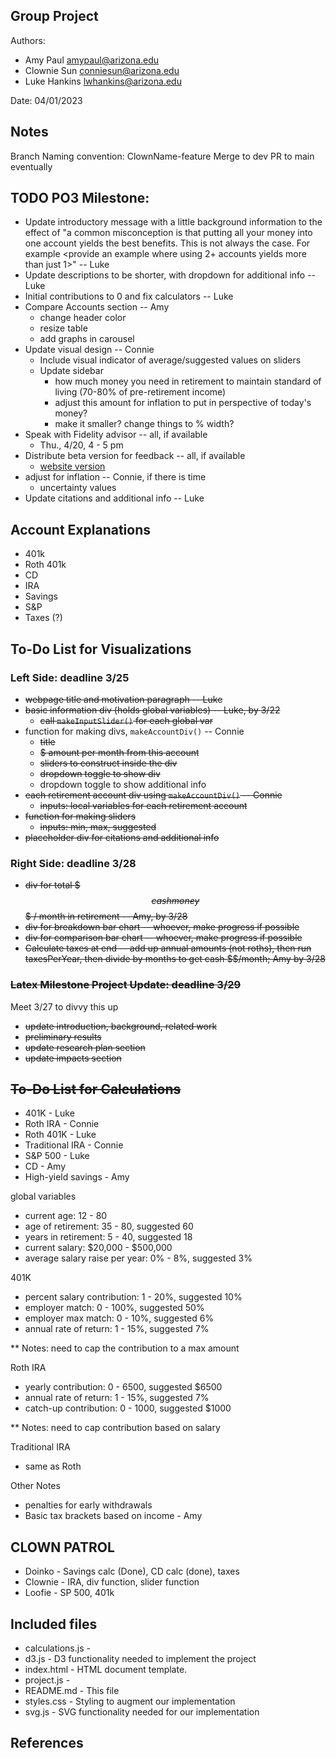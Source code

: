 Group Project
------------

Authors:
- Amy Paul [amypaul@arizona.edu](mailto:amypaul@arizona.edu)
- Clownie Sun [conniesun@arizona.edu](mailto:conniesun@arizona.edu)
- Luke Hankins [lwhankins@arizona.edu](mailto:lwhankins@arizona.edu)  

Date: 04/01/2023


## Notes

Branch Naming convention: ClownName-feature
Merge to dev
PR to main eventually


## TODO PO3 Milestone:
* Update introductory message with a little background information to the effect of "a common misconception is that putting all your money into one account yields the best benefits. This is not always the case. For example <provide an example where using 2+ accounts yields more than just 1>" -- Luke
* Update descriptions to be shorter, with dropdown for additional info -- Luke
* Initial contributions to 0 and fix calculators -- Luke
* Compare Accounts section -- Amy
   * change header color
   * resize table
   * add graphs in carousel
* Update visual design -- Connie
  * Include visual indicator of average/suggested values on sliders
  * Update sidebar
      * how much money you need in retirement to maintain standard of living (70-80% of pre-retirement income)
      * adjust this amount for inflation to put in perspective of today's money?
      * make it smaller? change things to % width?
* Speak with Fidelity advisor -- all, if available
  * Thu., 4/20, 4 - 5 pm
* Distribute beta version for feedback -- all, if available
  * [website version](https://lwhankins.github.io/544project/)
* adjust for inflation -- Connie, if there is time
  * uncertainty values
* Update citations and additional info -- Luke

## Account Explanations
* 401k
* Roth 401k
* CD
* IRA
* Savings
* S&P
* Taxes (?)

## To-Do List for Visualizations
### Left Side: deadline 3/25
* ~~webpage title and motivation paragraph -- Luke~~
* ~~basic information div (holds global variables) -- Luke, by 3/22~~
  * ~~call `makeInputSlider()` for each global var~~
* function for making divs, `makeAccountDiv()` -- Connie
  * ~~title~~
  * ~~$ amount per month from this account~~
  * ~~sliders to construct inside the div~~
  * ~~dropdown toggle to show div~~
  * dropdown toggle to show additional info
* ~~each retirement account div using `makeAccountDiv()` -- Connie~~
  * ~~inputs: local variables for each retirement account~~
* ~~function for making sliders~~
  * ~~inputs: min, max, suggested~~
* ~~placeholder div for citations and additional info~~

### Right Side: deadline 3/28
* ~~div for total $$$ cash money $$$ / month in retirement -- Amy, by 3/28~~
* ~~div for breakdown bar chart -- whoever, make progress if possible~~
* ~~div for comparison bar chart -- whoever, make progress if possible~~
* ~~Calculate taxes at end -- add up annual amounts (not roths), then run taxesPerYear, then divide by months to get cash $$/month; Amy by 3/28~~

### ~~Latex Milestone Project Update: deadline 3/29~~
Meet 3/27 to divvy this up
* ~~update introduction, background, related work~~
* ~~preliminary results~~
* ~~update research plan section~~
* ~~update impacts section~~

## ~~To-Do List for Calculations~~
* 401K - Luke
* Roth IRA - Connie
* Roth 401K - Luke
* Traditional IRA - Connie
* S&P 500 - Luke
* CD - Amy
* High-yield savings - Amy

global variables
* current age: 12 - 80
* age of retirement: 35 - 80, suggested 60
* years in retirement: 5 - 40, suggested 18
* current salary: $20,000 - $500,000
* average salary raise per year: 0% - 8%, suggested 3%

401K
* percent salary contribution: 1 - 20%, suggested 10%
* employer match: 0 - 100%, suggested 50%
* employer max match: 0 - 10%, suggested 6%
* annual rate of return: 1 - 15%, suggested 7%

** Notes: need to cap the contribution to a max amount

Roth IRA
* yearly contribution: 0 - 6500, suggested $6500
* annual rate of return: 1 - 15%, suggested 7%
* catch-up contribution: 0 - 1000, suggested $1000

** Notes: need to cap contribution based on salary

Traditional IRA
* same as Roth

Other Notes
* penalties for early withdrawals
* Basic tax brackets based on income - Amy


## CLOWN PATROL
* Doinko - Savings calc (Done), CD calc (done), taxes
* Clownie - IRA, div function, slider function
* Loofie - SP 500, 401k


## Included files

* calculations.js   - 
* d3.js             - D3 functionality needed to implement the project
* index.html        - HTML document template. 
* project.js        - 
* README.md         - This file
* styles.css        - Styling to augment our implementation
* svg.js            - SVG functionality needed for our implementation


## References
